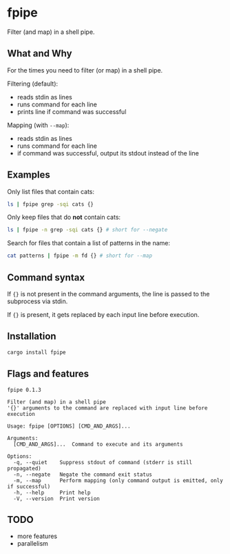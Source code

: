 # fpipe

Filter (and map) in a shell pipe.

## What and Why

For the times you need to filter (or map) in a shell pipe.

Filtering (default):
- reads stdin as lines
- runs command for each line
- prints line if command was successful

Mapping (with `--map`):
- reads stdin as lines
- runs command for each line
- if command was successful, output its stdout instead of the line

## Examples

Only list files that contain cats:

```bash
ls | fpipe grep -sqi cats {}
```

Only keep files that do **not** contain cats:

```bash
ls | fpipe -n grep -sqi cats {} # short for --negate
```

Search for files that contain a list of patterns in the name:

```bash
cat patterns | fpipe -m fd {} # short for --map
```

## Command syntax

If `{}` is not present in the command arguments, the line is passed to the subprocess via stdin.

If `{}` is present, it gets replaced by each input line before execution.

## Installation

```bash
cargo install fpipe
```

## Flags and features

```
fpipe 0.1.3

Filter (and map) in a shell pipe
'{}' arguments to the command are replaced with input line before execution

Usage: fpipe [OPTIONS] [CMD_AND_ARGS]...

Arguments:
  [CMD_AND_ARGS]...  Command to execute and its arguments

Options:
  -q, --quiet    Suppress stdout of command (stderr is still propagated)
  -n, --negate   Negate the command exit status
  -m, --map      Perform mapping (only command output is emitted, only if successful)
  -h, --help     Print help
  -V, --version  Print version
```

## TODO
- more features
- parallelism
